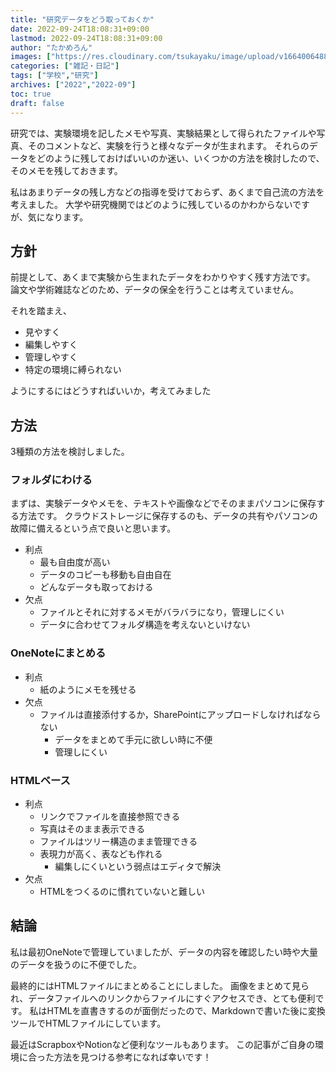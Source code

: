 ```yaml
---
title: "研究データをどう取っておくか"
date: 2022-09-24T18:08:31+09:00
lastmod: 2022-09-24T18:08:31+09:00
author: "たかめろん"
images: ["https://res.cloudinary.com/tsukayaku/image/upload/v1664006488/Blog-personal/store_research_data/thumbnail.png"]
categories: ["雑記・日記"]
tags: ["学校","研究"]
archives: ["2022","2022-09"]
toc: true
draft: false
---
```


研究では、実験環境を記したメモや写真、実験結果として得られたファイルや写真、そのコメントなど、実験を行うと様々なデータが生まれます。
それらのデータをどのように残しておけばいいのか迷い、いくつかの方法を検討したので、そのメモを残しておきます。

私はあまりデータの残し方などの指導を受けておらず、あくまで自己流の方法を考えました。
大学や研究機関ではどのように残しているのかわからないですが、気になります。

## 方針
前提として、あくまで実験から生まれたデータをわかりやすく残す方法です。
論文や学術雑誌などのため、データの保全を行うことは考えていません。

それを踏まえ、

- 見やすく
- 編集しやすく
- 管理しやすく
- 特定の環境に縛られない

ようにするにはどうすればいいか，考えてみました

## 方法
3種類の方法を検討しました。

### フォルダにわける
まずは、実験データやメモを、テキストや画像などでそのままパソコンに保存する方法です。
クラウドストレージに保存するのも、データの共有やパソコンの故障に備えるという点で良いと思います。

* 利点
    * 最も自由度が高い
    * データのコピーも移動も自由自在
    * どんなデータも取っておける
* 欠点
    * ファイルとそれに対するメモがバラバラになり，管理しにくい
    * データに合わせてフォルダ構造を考えないといけない

### OneNoteにまとめる
* 利点
    * 紙のようにメモを残せる
* 欠点
    * ファイルは直接添付するか，SharePointにアップロードしなければならない
        * データをまとめて手元に欲しい時に不便
        * 管理しにくい

###  HTMLベース
* 利点
    * リンクでファイルを直接参照できる
    * 写真はそのまま表示できる
    * ファイルはツリー構造のまま管理できる
    * 表現力が高く、表なども作れる
        * 編集しにくいという弱点はエディタで解決
* 欠点
    * HTMLをつくるのに慣れていないと難しい

## 結論
私は最初OneNoteで管理していましたが、データの内容を確認したい時や大量のデータを扱うのに不便でした。

最終的にはHTMLファイルにまとめることにしました。
画像をまとめて見られ、データファイルへのリンクからファイルにすぐアクセスでき、とても便利です。
私はHTMLを直書きするのが面倒だったので、Markdownで書いた後に変換ツールでHTMLファイルにしています。


最近はScrapboxやNotionなど便利なツールもあります。
この記事がご自身の環境に合った方法を見つける参考になれば幸いです！

